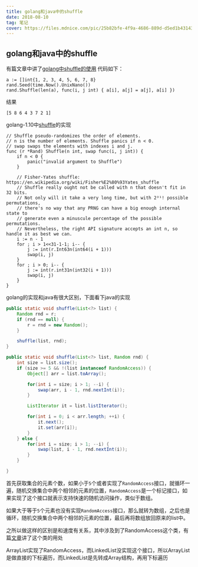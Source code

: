 ```yaml
---
title: golang和java中的shuffle
date: 2018-08-10
tag: 笔记
cover: https://files.mdnice.com/pic/25b82bfe-4f9a-4686-889d-d5ed1b431435.png
---
```


## golang和java中的shuffle

有篇文章中讲了[golang中shuffle的使用](https://yourbasic.org/golang/shuffle-slice-array/)
代码如下：

```golang
a := []int{1, 2, 3, 4, 5, 6, 7, 8}
rand.Seed(time.Now().UnixNano())
rand.Shuffle(len(a), func(i, j int) { a[i], a[j] = a[j], a[i] })
```

结果

```
[5 8 6 4 3 7 2 1]
```

golang-1.10中[shuffle](https://github.com/golang/go/blob/master/src/math/rand/rand.go)的实现

```golang
// Shuffle pseudo-randomizes the order of elements.
// n is the number of elements. Shuffle panics if n < 0.
// swap swaps the elements with indexes i and j.
func (r *Rand) Shuffle(n int, swap func(i, j int)) {
	if n < 0 {
		panic("invalid argument to Shuffle")
	}

	// Fisher-Yates shuffle: https://en.wikipedia.org/wiki/Fisher%E2%80%93Yates_shuffle
	// Shuffle really ought not be called with n that doesn't fit in 32 bits.
	// Not only will it take a very long time, but with 2³¹! possible permutations,
	// there's no way that any PRNG can have a big enough internal state to
	// generate even a minuscule percentage of the possible permutations.
	// Nevertheless, the right API signature accepts an int n, so handle it as best we can.
	i := n - 1
	for ; i > 1<<31-1-1; i-- {
		j := int(r.Int63n(int64(i + 1)))
		swap(i, j)
	}
	for ; i > 0; i-- {
		j := int(r.int31n(int32(i + 1)))
		swap(i, j)
	}
}
```

golang的实现和java有很大区别，下面看下java的实现

```java
public static void shuffle(List<?> list) {
    Random rnd = r;
    if (rnd == null) {
        r = rnd = new Random();
    }

    shuffle(list, rnd);
}

public static void shuffle(List<?> list, Random rnd) {
    int size = list.size();
    if (size >= 5 && !(list instanceof RandomAccess)) {
        Object[] arr = list.toArray();

        for(int i = size; i > 1; --i) {
            swap(arr, i - 1, rnd.nextInt(i));
        }

        ListIterator it = list.listIterator();

        for(int i = 0; i < arr.length; ++i) {
            it.next();
            it.set(arr[i]);
        }
    } else {
        for(int i = size; i > 1; --i) {
            swap(list, i - 1, rnd.nextInt(i));
        }
    }

}
```

首先获取集合的元素个数，如果小于`5`个或者实现了`RandomAccess`接口，就循环一遍，随机交换集合中两个相邻的元素的位置，`RandomAccess`是一个标记接口，如果实现了这个接口就表示支持快速的随机访问操作，类似于数组。

如果大于等于`5`个元素也没有实现`RandomAccess`接口，那么就转为数组，之后也是循环，随机交换集合中两个相邻的元素的位置，最后再将数组放回原来的list中。

之所以做这样的区别是和速度有关系，其中涉及到了RandomAccess这个类，有篇[文章](https://juejin.im/post/5a26134af265da43085de060)讲了这个类的用处

ArrayList实现了RandomAccess，而LinkedList没实现这个接口，所以ArrayList是做直接的下标遍历，而LinkedList是先转成Array结构，再用下标遍历
